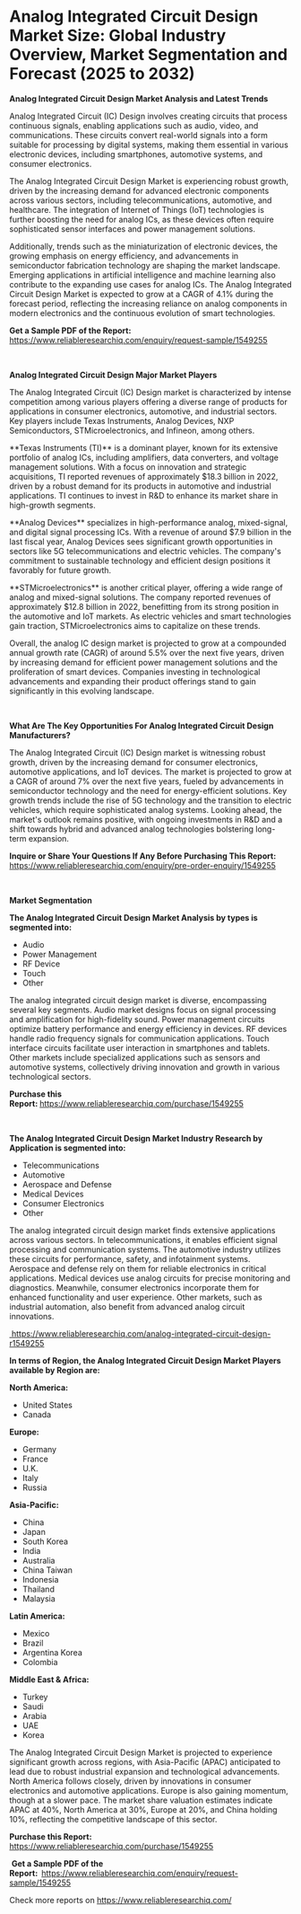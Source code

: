 <p><h1>Analog Integrated Circuit Design Market Size: Global Industry Overview, Market Segmentation and Forecast (2025 to 2032)</h1></p><p><strong>Analog Integrated Circuit Design Market Analysis and Latest Trends</strong></p>
<p><p>Analog Integrated Circuit (IC) Design involves creating circuits that process continuous signals, enabling applications such as audio, video, and communications. These circuits convert real-world signals into a form suitable for processing by digital systems, making them essential in various electronic devices, including smartphones, automotive systems, and consumer electronics.</p><p>The Analog Integrated Circuit Design Market is experiencing robust growth, driven by the increasing demand for advanced electronic components across various sectors, including telecommunications, automotive, and healthcare. The integration of Internet of Things (IoT) technologies is further boosting the need for analog ICs, as these devices often require sophisticated sensor interfaces and power management solutions. </p><p>Additionally, trends such as the miniaturization of electronic devices, the growing emphasis on energy efficiency, and advancements in semiconductor fabrication technology are shaping the market landscape. Emerging applications in artificial intelligence and machine learning also contribute to the expanding use cases for analog ICs. The Analog Integrated Circuit Design Market is expected to grow at a CAGR of 4.1% during the forecast period, reflecting the increasing reliance on analog components in modern electronics and the continuous evolution of smart technologies.</p></p>
<p><strong>Get a Sample PDF of the Report:&nbsp;</strong> <a href="https://www.reliableresearchiq.com/enquiry/request-sample/1549255?utm_campaign=2346&utm_medium=2&utm_source=Github&utm_content=ia&utm_term=12022025&utm_id=analog-integrated-circuit-design">https://www.reliableresearchiq.com/enquiry/request-sample/1549255</a></p>
<p>&nbsp;</p>
<p><strong>Analog Integrated Circuit Design Major Market Players</strong></p>
<p><p>The Analog Integrated Circuit (IC) Design market is characterized by intense competition among various players offering a diverse range of products for applications in consumer electronics, automotive, and industrial sectors. Key players include Texas Instruments, Analog Devices, NXP Semiconductors, STMicroelectronics, and Infineon, among others.</p><p>**Texas Instruments (TI)** is a dominant player, known for its extensive portfolio of analog ICs, including amplifiers, data converters, and voltage management solutions. With a focus on innovation and strategic acquisitions, TI reported revenues of approximately $18.3 billion in 2022, driven by a robust demand for its products in automotive and industrial applications. TI continues to invest in R&D to enhance its market share in high-growth segments.</p><p>**Analog Devices** specializes in high-performance analog, mixed-signal, and digital signal processing ICs. With a revenue of around $7.9 billion in the last fiscal year, Analog Devices sees significant growth opportunities in sectors like 5G telecommunications and electric vehicles. The company's commitment to sustainable technology and efficient design positions it favorably for future growth.</p><p>**STMicroelectronics** is another critical player, offering a wide range of analog and mixed-signal solutions. The company reported revenues of approximately $12.8 billion in 2022, benefitting from its strong position in the automotive and IoT markets. As electric vehicles and smart technologies gain traction, STMicroelectronics aims to capitalize on these trends.</p><p>Overall, the analog IC design market is projected to grow at a compounded annual growth rate (CAGR) of around 5.5% over the next five years, driven by increasing demand for efficient power management solutions and the proliferation of smart devices. Companies investing in technological advancements and expanding their product offerings stand to gain significantly in this evolving landscape.</p></p>
<p>&nbsp;</p>
<p><strong>What Are The Key Opportunities For Analog Integrated Circuit Design Manufacturers?</strong></p>
<p><p>The Analog Integrated Circuit (IC) Design market is witnessing robust growth, driven by the increasing demand for consumer electronics, automotive applications, and IoT devices. The market is projected to grow at a CAGR of around 7% over the next five years, fueled by advancements in semiconductor technology and the need for energy-efficient solutions. Key growth trends include the rise of 5G technology and the transition to electric vehicles, which require sophisticated analog systems. Looking ahead, the market's outlook remains positive, with ongoing investments in R&D and a shift towards hybrid and advanced analog technologies bolstering long-term expansion.</p></p>
<p><strong>Inquire or Share Your Questions If Any Before Purchasing This Report:</strong> <a href="https://www.reliableresearchiq.com/enquiry/pre-order-enquiry/1549255?utm_campaign=2346&utm_medium=2&utm_source=Github&utm_content=ia&utm_term=12022025&utm_id=analog-integrated-circuit-design">https://www.reliableresearchiq.com/enquiry/pre-order-enquiry/1549255</a></p>
<p>&nbsp;</p>
<p><strong>Market Segmentation</strong></p>
<p><strong>The Analog Integrated Circuit Design Market Analysis by types is segmented into:</strong></p>
<p><ul><li>Audio</li><li>Power Management</li><li>RF Device</li><li>Touch</li><li>Other</li></ul></p>
<p><p>The analog integrated circuit design market is diverse, encompassing several key segments. Audio market designs focus on signal processing and amplification for high-fidelity sound. Power management circuits optimize battery performance and energy efficiency in devices. RF devices handle radio frequency signals for communication applications. Touch interface circuits facilitate user interaction in smartphones and tablets. Other markets include specialized applications such as sensors and automotive systems, collectively driving innovation and growth in various technological sectors.</p></p>
<p><strong>Purchase this Report:&nbsp;</strong><a href="https://www.reliableresearchiq.com/purchase/1549255?utm_campaign=2346&utm_medium=2&utm_source=Github&utm_content=ia&utm_term=12022025&utm_id=analog-integrated-circuit-design">https://www.reliableresearchiq.com/purchase/1549255</a></p>
<p>&nbsp;</p>
<p><strong>The Analog Integrated Circuit Design Market Industry Research by Application is segmented into:</strong></p>
<p><ul><li>Telecommunications</li><li>Automotive</li><li>Aerospace and Defense</li><li>Medical Devices</li><li>Consumer Electronics</li><li>Other</li></ul></p>
<p><p>The analog integrated circuit design market finds extensive applications across various sectors. In telecommunications, it enables efficient signal processing and communication systems. The automotive industry utilizes these circuits for performance, safety, and infotainment systems. Aerospace and defense rely on them for reliable electronics in critical applications. Medical devices use analog circuits for precise monitoring and diagnostics. Meanwhile, consumer electronics incorporate them for enhanced functionality and user experience. Other markets, such as industrial automation, also benefit from advanced analog circuit innovations.</p></p>
<p><a href="https://www.reliableresearchiq.com/analog-integrated-circuit-design-r1549255?utm_campaign=2346&utm_medium=2&utm_source=Github&utm_content=ia&utm_term=12022025&utm_id=analog-integrated-circuit-design">&nbsp;https://www.reliableresearchiq.com/analog-integrated-circuit-design-r1549255</a></p>
<p><strong>In terms of Region, the Analog Integrated Circuit Design Market Players available by Region are:</strong></p>
<p>
    <p> <strong> North America: </strong>
        <ul>
            <li>United States</li>
            <li>Canada</li>
        </ul>
        </p> 
    <p> <strong> Europe: </strong>
        <ul>
            <li>Germany</li>
            <li>France</li>
            <li>U.K.</li>
            <li>Italy</li>
            <li>Russia</li>
        </ul>
        </p> 
    <p> <strong> Asia-Pacific: </strong>
        <ul>
            <li>China</li>
            <li>Japan</li>
            <li>South Korea</li>
            <li>India</li>
            <li>Australia</li>
            <li>China Taiwan</li>
            <li>Indonesia</li>
            <li>Thailand</li>
            <li>Malaysia</li>
        </ul>
        </p> 
    <p> <strong> Latin America: </strong>
        <ul>
            <li>Mexico</li>
            <li>Brazil</li>
            <li>Argentina Korea</li>
            <li>Colombia</li>
        </ul>
        </p> 
    <p> <strong> Middle East & Africa: </strong>
        <ul>
            <li>Turkey</li>
            <li>Saudi</li>
            <li>Arabia</li>
            <li>UAE</li>
            <li>Korea</li>
        </ul>
    </p>
    </p>
<p><p>The Analog Integrated Circuit Design Market is projected to experience significant growth across regions, with Asia-Pacific (APAC) anticipated to lead due to robust industrial expansion and technological advancements. North America follows closely, driven by innovations in consumer electronics and automotive applications. Europe is also gaining momentum, though at a slower pace. The market share valuation estimates indicate APAC at 40%, North America at 30%, Europe at 20%, and China holding 10%, reflecting the competitive landscape of this sector.</p></p>
<p><strong>Purchase this Report: </strong><a href="https://www.reliableresearchiq.com/purchase/1549255?utm_campaign=2346&utm_medium=2&utm_source=Github&utm_content=ia&utm_term=12022025&utm_id=analog-integrated-circuit-design">https://www.reliableresearchiq.com/purchase/1549255</a></p>
<p>&nbsp;<strong>Get a Sample PDF of the Report:&nbsp;&nbsp;</strong><a href="https://www.reliableresearchiq.com/enquiry/request-sample/1549255?utm_campaign=2346&utm_medium=2&utm_source=Github&utm_content=ia&utm_term=12022025&utm_id=analog-integrated-circuit-design">https://www.reliableresearchiq.com/enquiry/request-sample/1549255</a></p>
<p><strong></strong></p>
<p>Check more reports on <a href="https://www.reliableresearchiq.com/?utm_campaign=2346&utm_medium=2&utm_source=Github&utm_content=ia&utm_term=12022025&utm_id=analog-integrated-circuit-design">https://www.reliableresearchiq.com/</a></p>